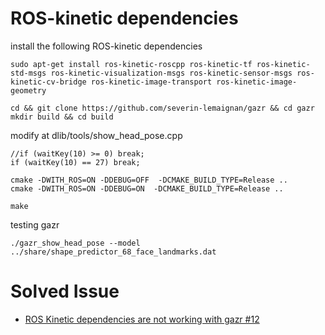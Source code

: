 
# ROS-kinetic dependencies

install the following ROS-kinetic dependencies

```
sudo apt-get install ros-kinetic-roscpp ros-kinetic-tf ros-kinetic-std-msgs ros-kinetic-visualization-msgs ros-kinetic-sensor-msgs ros-kinetic-cv-bridge ros-kinetic-image-transport ros-kinetic-image-geometry
```



```
cd && git clone https://github.com/severin-lemaignan/gazr && cd gazr
mkdir build && cd build
```

modify at dlib/tools/show_head_pose.cpp
```
//if (waitKey(10) >= 0) break;
if (waitKey(10) == 27) break;
```

```
cmake -DWITH_ROS=ON -DDEBUG=OFF  -DCMAKE_BUILD_TYPE=Release ..
cmake -DWITH_ROS=ON -DDEBUG=ON  -DCMAKE_BUILD_TYPE=Release ..
```



```
make
```


testing gazr

```
./gazr_show_head_pose --model ../share/shape_predictor_68_face_landmarks.dat  
```






# Solved Issue
* [ ROS Kinetic dependencies are not working with gazr #12 ](https://github.com/severin-lemaignan/gazr/issues/12)
